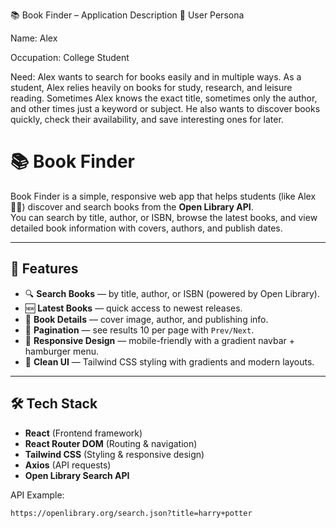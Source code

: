 📚 Book Finder – Application Description
🎯 User Persona

Name: Alex

Occupation: College Student

Need: Alex wants to search for books easily and in multiple ways. As a student, Alex relies heavily on books for study, research, and leisure reading. Sometimes Alex knows the exact title, sometimes only the author, and other times just a keyword or subject. He also wants to discover books quickly, check their availability, and save interesting ones for later.
# 📚 Book Finder

Book Finder is a simple, responsive web app that helps students (like Alex 👩‍🎓) discover and search books from the **Open Library API**.  
You can search by title, author, or ISBN, browse the latest books, and view detailed book information with covers, authors, and publish dates.

---

## 🚀 Features

- 🔍 **Search Books** — by title, author, or ISBN (powered by Open Library).  
- 🆕 **Latest Books** — quick access to newest releases.  
- 📖 **Book Details** — cover image, author, and publishing info.  
- 📑 **Pagination** — see results 10 per page with `Prev/Next`.  
- 📱 **Responsive Design** — mobile-friendly with a gradient navbar + hamburger menu.  
- 🎨 **Clean UI** — Tailwind CSS styling with gradients and modern layouts.  

---

## 🛠️ Tech Stack

- **React** (Frontend framework)  
- **React Router DOM** (Routing & navigation)  
- **Tailwind CSS** (Styling & responsive design)  
- **Axios** (API requests)  
- **Open Library Search API**  

API Example:  
```http
https://openlibrary.org/search.json?title=harry+potter
